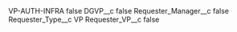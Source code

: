 <?xml version="1.0" encoding="UTF-8"?>
<CustomMetadata xmlns="http://soap.sforce.com/2006/04/metadata" xmlns:xsi="http://www.w3.org/2001/XMLSchema-instance" xmlns:xsd="http://www.w3.org/2001/XMLSchema">
    <label>VP-AUTH-INFRA</label>
    <protected>false</protected>
    <values>
        <field>DGVP__c</field>
        <value xsi:type="xsd:boolean">false</value>
    </values>
    <values>
        <field>Requester_Manager__c</field>
        <value xsi:type="xsd:boolean">false</value>
    </values>
    <values>
        <field>Requester_Type__c</field>
        <value xsi:type="xsd:string">VP</value>
    </values>
    <values>
        <field>Requester_VP__c</field>
        <value xsi:type="xsd:boolean">false</value>
    </values>
</CustomMetadata>
